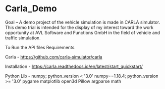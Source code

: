 # Carla_Demo
Goal – A demo project of the vehicle simulation is made in CARLA simulator. This demo trial is intended for the display of my interest toward the work opportunity at AVL Software and Functions GmbH in the field of vehicle and traffic simulation.

To Run the API files Requirements 

Carla - https://github.com/carla-simulator/carla

Installation  - https://carla.readthedocs.io/en/latest/start_quickstart/ 

Python Lib - numpy; python_version < '3.0'
numpy==1.18.4; python_version >= '3.0'
pygame
matplotlib
open3d
Pillow
argparse
math 
